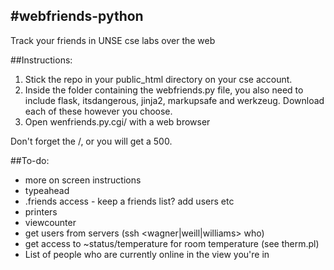#webfriends-python
------------
Track your friends in UNSE cse labs over the web


##Instructions:
1. Stick the repo in your public_html directory on your cse account.
2. Inside the folder containing the webfriends.py file, you also need to include flask, itsdangerous, jinja2, markupsafe and werkzeug. Download each of these however you choose.
3. Open wenfriends.py.cgi/ with a web browser

Don't forget the /, or you will get a 500.

##To-do:

- more on screen instructions
- typeahead
- .friends access - keep a friends list? add users etc
- printers
- viewcounter
- get users from servers (ssh <wagner|weill|williams> who)
- get access to ~status/temperature for room temperature (see therm.pl)
- List of people who are currently online in the view you're in
